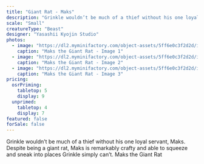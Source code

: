 ```yaml
---
title: "Giant Rat - Maks"
description: "Grinkle wouldn’t be much of a thief without his one loyal servant, Maks. Despite being a giant rat, Maks is remarkably crafty and able to squeeze and sneak into places Grinkle simply can’t. Maks the Giant Rat"
scale: "Small"
creatureType: "Beast"
designer: "Yasashii Kyojin Studio"
photos:
  - image: "https://dl2.myminifactory.com/object-assets/5ff6e0c3f2d2d/images/720X720-maks-giant-rat-ps.jpg"
    caption: "Maks the Giant Rat - Image 1"
  - image: "https://dl2.myminifactory.com/object-assets/5ff6e0c3f2d2d/images/720X720-720x720-20200902-161942-1.jpg"
    caption: "Maks the Giant Rat - Image 2"
  - image: "https://dl2.myminifactory.com/object-assets/5ff6e0c3f2d2d/images/720X720-720x720-20200902-161938-1.jpg"
    caption: "Maks the Giant Rat - Image 3"
pricing:
  osrPriming:
    tabletop: 5
    display: 9
  unprimed:
    tabletop: 4
    display: 7
featured: false
forSale: false
---
```


Grinkle wouldn’t be much of a thief without his one loyal servant, Maks. Despite being a giant rat, Maks is remarkably crafty and able to squeeze and sneak into places Grinkle simply can’t. Maks the Giant Rat